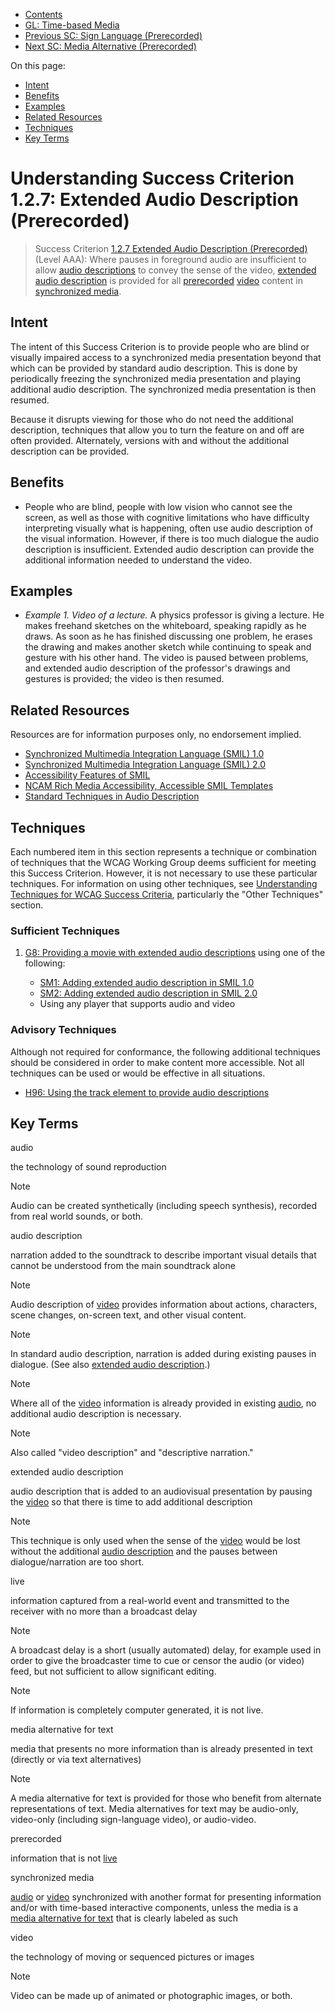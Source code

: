 -   [Contents](. "Table of Contents")
-   [GL: Time-based Media](time-based-media)
-   [Previous SC: Sign Language (Prerecorded)](sign-language-prerecorded)
-   [Next SC: Media Alternative (Prerecorded)](media-alternative-prerecorded)

On this page:

-   [Intent](#intent)
-   [Benefits](#benefits)
-   [Examples](#examples)
-   [Related Resources](#resources)
-   [Techniques](#techniques)
-   [Key Terms](#key-terms)

Understanding Success Criterion 1.2.7: Extended Audio Description (Prerecorded)
===============================================================================

> Success Criterion [1.2.7 Extended Audio Description (Prerecorded)](https://www.w3.org/TR/WCAG21/#extended-audio-description-prerecorded) (Level AAA): Where pauses in foreground audio are insufficient to allow [audio descriptions](#dfn-audio-description) to convey the sense of the video, [extended audio description](#dfn-extended-audio-description) is provided for all [prerecorded](#dfn-prerecorded) [video](#dfn-video) content in [synchronized media](#dfn-synchronized-media).

Intent
------

The intent of this Success Criterion is to provide people who are blind or visually impaired access to a synchronized media presentation beyond that which can be provided by standard audio description. This is done by periodically freezing the synchronized media presentation and playing additional audio description. The synchronized media presentation is then resumed.

Because it disrupts viewing for those who do not need the additional description, techniques that allow you to turn the feature on and off are often provided. Alternately, versions with and without the additional description can be provided.

Benefits
--------

-   People who are blind, people with low vision who cannot see the screen, as well as those with cognitive limitations who have difficulty interpreting visually what is happening, often use audio description of the visual information. However, if there is too much dialogue the audio description is insufficient. Extended audio description can provide the additional information needed to understand the video.

Examples
--------

-   *Example 1. Video of a lecture.* A physics professor is giving a lecture. He makes freehand sketches on the whiteboard, speaking rapidly as he draws. As soon as he has finished discussing one problem, he erases the drawing and makes another sketch while continuing to speak and gesture with his other hand. The video is paused between problems, and extended audio description of the professor's drawings and gestures is provided; the video is then resumed.

Related Resources
-----------------

Resources are for information purposes only, no endorsement implied.

-   [Synchronized Multimedia Integration Language (SMIL) 1.0](https://www.w3.org/TR/REC-smil/)
-   [Synchronized Multimedia Integration Language (SMIL) 2.0](https://www.w3.org/TR/SMIL/)
-   [Accessibility Features of SMIL](https://www.w3.org/TR/SMIL-access/)
-   [NCAM Rich Media Accessibility, Accessible SMIL Templates](http://ncam.wgbh.org/invent_build/web_multimedia/accessible-digital-media-guide/guideline-h-multimedia#techH12)
-   [Standard Techniques in Audio Description](http://joeclark.org/access/description/ad-principles.html)

Techniques
----------

Each numbered item in this section represents a technique or combination of techniques that the WCAG Working Group deems sufficient for meeting this Success Criterion. However, it is not necessary to use these particular techniques. For information on using other techniques, see [Understanding Techniques for WCAG Success Criteria](understanding-techniques), particularly the "Other Techniques" section.

### Sufficient Techniques

1.  <a href="https://www.w3.org/WAI/WCAG21/Techniques/general/G8" class="general">G8: Providing a movie with extended audio descriptions</a> using one of the following:

    -   <a href="https://www.w3.org/WAI/WCAG21/Techniques/smil/SM1" class="smil">SM1: Adding extended audio description in SMIL 1.0</a>
    -   <a href="https://www.w3.org/WAI/WCAG21/Techniques/smil/SM2" class="smil">SM2: Adding extended audio description in SMIL 2.0</a>
    -   Using any player that supports audio and video

### Advisory Techniques

Although not required for conformance, the following additional techniques should be considered in order to make content more accessible. Not all techniques can be used or would be effective in all situations.

-   <a href="https://www.w3.org/WAI/WCAG21/Techniques/html/H96" class="html">H96: Using the track element to provide audio descriptions</a>

Key Terms
---------

audio

the technology of sound reproduction

Note

Audio can be created synthetically (including speech synthesis), recorded from real world sounds, or both.

audio description

narration added to the soundtrack to describe important visual details that cannot be understood from the main soundtrack alone

Note

Audio description of [video](#dfn-video) provides information about actions, characters, scene changes, on-screen text, and other visual content.

Note

In standard audio description, narration is added during existing pauses in dialogue. (See also [extended audio description](#dfn-extended-audio-description).)

Note

Where all of the [video](#dfn-video) information is already provided in existing [audio](#dfn-audio), no additional audio description is necessary.

Note

Also called "video description" and "descriptive narration."

extended audio description

audio description that is added to an audiovisual presentation by pausing the [video](#dfn-video) so that there is time to add additional description

Note

This technique is only used when the sense of the [video](#dfn-video) would be lost without the additional [audio description](#dfn-audio-description) and the pauses between dialogue/narration are too short.

live

information captured from a real-world event and transmitted to the receiver with no more than a broadcast delay

Note

A broadcast delay is a short (usually automated) delay, for example used in order to give the broadcaster time to cue or censor the audio (or video) feed, but not sufficient to allow significant editing.

Note

If information is completely computer generated, it is not live.

media alternative for text

media that presents no more information than is already presented in text (directly or via text alternatives)

Note

A media alternative for text is provided for those who benefit from alternate representations of text. Media alternatives for text may be audio-only, video-only (including sign-language video), or audio-video.

prerecorded

information that is not [live](#dfn-live)

synchronized media

[audio](#dfn-audio) or [video](#dfn-video) synchronized with another format for presenting information and/or with time-based interactive components, unless the media is a [media alternative for text](#dfn-media-alternative-for-text) that is clearly labeled as such

video

the technology of moving or sequenced pictures or images

Note

Video can be made up of animated or photographic images, or both.
